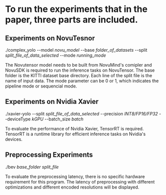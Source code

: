 # To run the experiments that in the paper, three parts are included. 

## Experiments on NovuTesnor
./complex_yolo --model *novu_model* --base *folder_of_datasets* --split *split_file_of_data_selected* --mode *running_mode*

The Novutensor model needs to be built from NovuMind's comipler and NovuSDK is required to run the inference tasks on NovuTensor. The base folder is the KITTI dataset base directory. Each line of the split file is the name of input data. The mode parameter can be 0 or 1, which indicates the pipeline mode or sequencial mode.

## Experiments on Nvidia Xavier
./xavier-yolo --split *split_file_of_data_selected* --precision *INT8/FP16/FP32* --deviceType *kGPU* --batch_size *batch* 

To evaluate the performance of Nvidia Xavier, TensorRT is required. TensorRT is a runtime library for efficient inference tasks on Nvidia's devices. 

## Preprocessing Experiments

./bev *base_folder* *split_file*

To evaluate the preprocessing latency, there is no specific hardware requirement for this program. The latency of preprocessing with different optimizations and different encoded resolutions will be displayed.
